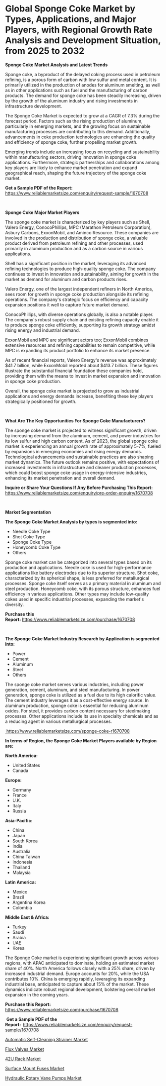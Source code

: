 <p><h1>Global Sponge Coke Market by Types, Applications, and Major Players, with Regional Growth Rate Analysis and Development Situation, from 2025 to 2032</h1></p><p><strong>Sponge Coke Market Analysis and Latest Trends</strong></p>
<p><p>Sponge coke, a byproduct of the delayed coking process used in petroleum refining, is a porous form of carbon with low sulfur and metal content. It is primarily utilized in the production of anodes for aluminum smelting, as well as in other applications such as fuel and the manufacturing of carbon products. The demand for sponge coke has been steadily increasing, driven by the growth of the aluminum industry and rising investments in infrastructure development.</p><p>The Sponge Coke Market is expected to grow at a CAGR of 7.3% during the forecast period. Factors such as the rising production of aluminum, particularly in emerging markets, and the growing focus on sustainable manufacturing processes are contributing to this demand. Additionally, advancements in coke production technologies are enhancing the quality and efficiency of sponge coke, further propelling market growth.</p><p>Emerging trends include an increasing focus on recycling and sustainability within manufacturing sectors, driving innovation in sponge coke applications. Furthermore, strategic partnerships and collaborations among key players are likely to enhance market penetration and expand geographical reach, shaping the future trajectory of the sponge coke market.</p></p>
<p><strong>Get a Sample PDF of the Report:&nbsp;</strong> <a href="https://www.reliablemarketsize.com/enquiry/request-sample/1670708?utm_campaign=2034&utm_medium=2&utm_source=Github&utm_content=ia&utm_term=31012025&utm_id=sponge-coke">https://www.reliablemarketsize.com/enquiry/request-sample/1670708</a></p>
<p>&nbsp;</p>
<p><strong>Sponge Coke Major Market Players</strong></p>
<p><p>The sponge coke market is characterized by key players such as Shell, Valero Energy, ConocoPhillips, MPC (Marathon Petroleum Corporation), Asbury Carbons, ExxonMobil, and Aminco Resource. These companies are involved in the production and distribution of sponge coke, a valuable product derived from petroleum refining and other processes, used primarily in aluminum production and as a carbon source in various applications.</p><p>Shell has a significant position in the market, leveraging its advanced refining technologies to produce high-quality sponge coke. The company continues to invest in innovation and sustainability, aiming for growth in the market as demand for aluminum and carbon products rises.</p><p>Valero Energy, one of the largest independent refiners in North America, sees room for growth in sponge coke production alongside its refining operations. The company's strategic focus on efficiency and capacity expansion positions it well to capture future market demand.</p><p>ConocoPhillips, with diverse operations globally, is also a notable player. The company's robust supply chain and existing refining capacity enable it to produce sponge coke efficiently, supporting its growth strategy amidst rising energy and industrial demand.</p><p>ExxonMobil and MPC are significant actors too; ExxonMobil combines extensive resources and refining capabilities to remain competitive, while MPC is expanding its product portfolio to enhance its market presence.</p><p>As of recent financial reports, Valero Energy's revenue was approximately $41.7 billion, while ExxonMobil reported about $413.7 billion. These figures illustrate the substantial financial foundation these companies hold, providing them with the means to invest in market expansion and innovation in sponge coke production. </p><p>Overall, the sponge coke market is projected to grow as industrial applications and energy demands increase, benefiting these key players strategically positioned for growth.</p></p>
<p>&nbsp;</p>
<p><strong>What Are The Key Opportunities For Sponge Coke Manufacturers?</strong></p>
<p><p>The sponge coke market is projected to witness significant growth, driven by increasing demand from the aluminum, cement, and power industries for its low sulfur and high carbon content. As of 2023, the global sponge coke market is experiencing an annual growth rate of approximately 5-7%, fueled by expansions in emerging economies and rising energy demands. Technological advancements and sustainable practices are also shaping market dynamics. The future outlook remains positive, with expectations of increased investments in infrastructure and cleaner production processes, which could boost sponge coke usage in energy-intensive industries, enhancing its market penetration and overall demand.</p></p>
<p><strong>Inquire or Share Your Questions If Any Before Purchasing This Report:</strong> <a href="https://www.reliablemarketsize.com/enquiry/pre-order-enquiry/1670708?utm_campaign=2034&utm_medium=2&utm_source=Github&utm_content=ia&utm_term=31012025&utm_id=sponge-coke">https://www.reliablemarketsize.com/enquiry/pre-order-enquiry/1670708</a></p>
<p>&nbsp;</p>
<p><strong>Market Segmentation</strong></p>
<p><strong>The Sponge Coke Market Analysis by types is segmented into:</strong></p>
<p><ul><li>Needle Coke Type</li><li>Shot Coke Type</li><li>Sponge Coke Type</li><li>Honeycomb Coke Type</li><li>Others</li></ul></p>
<p><p>Sponge coke market can be categorized into several types based on its production and applications. Needle coke is used for high-performance applications like battery electrodes due to its superior structure. Shot coke, characterized by its spherical shape, is less preferred for metallurgical processes. Sponge coke itself serves as a primary material in aluminum and steel production. Honeycomb coke, with its porous structure, enhances fuel efficiency in various applications. Other types may include low-quality cokes used in specific industrial processes, expanding the market's diversity.</p></p>
<p><strong>Purchase this Report:&nbsp;</strong><a href="https://www.reliablemarketsize.com/purchase/1670708?utm_campaign=2034&utm_medium=2&utm_source=Github&utm_content=ia&utm_term=31012025&utm_id=sponge-coke">https://www.reliablemarketsize.com/purchase/1670708</a></p>
<p>&nbsp;</p>
<p><strong>The Sponge Coke Market Industry Research by Application is segmented into:</strong></p>
<p><ul><li>Power</li><li>Cement</li><li>Aluminum</li><li>Steel</li><li>Others</li></ul></p>
<p><p>The sponge coke market serves various industries, including power generation, cement, aluminum, and steel manufacturing. In power generation, sponge coke is utilized as a fuel due to its high calorific value. The cement industry leverages it as a cost-effective energy source. In aluminum production, sponge coke is essential for reducing aluminum oxides. For steel, it provides carbon content necessary for steelmaking processes. Other applications include its use in specialty chemicals and as a reducing agent in various metallurgical processes.</p></p>
<p><a href="https://www.reliablemarketsize.com/sponge-coke-r1670708?utm_campaign=2034&utm_medium=2&utm_source=Github&utm_content=ia&utm_term=31012025&utm_id=sponge-coke">&nbsp;https://www.reliablemarketsize.com/sponge-coke-r1670708</a></p>
<p><strong>In terms of Region, the Sponge Coke Market Players available by Region are:</strong></p>
<p>
    <p> <strong> North America: </strong>
        <ul>
            <li>United States</li>
            <li>Canada</li>
        </ul>
        </p> 
    <p> <strong> Europe: </strong>
        <ul>
            <li>Germany</li>
            <li>France</li>
            <li>U.K.</li>
            <li>Italy</li>
            <li>Russia</li>
        </ul>
        </p> 
    <p> <strong> Asia-Pacific: </strong>
        <ul>
            <li>China</li>
            <li>Japan</li>
            <li>South Korea</li>
            <li>India</li>
            <li>Australia</li>
            <li>China Taiwan</li>
            <li>Indonesia</li>
            <li>Thailand</li>
            <li>Malaysia</li>
        </ul>
        </p> 
    <p> <strong> Latin America: </strong>
        <ul>
            <li>Mexico</li>
            <li>Brazil</li>
            <li>Argentina Korea</li>
            <li>Colombia</li>
        </ul>
        </p> 
    <p> <strong> Middle East & Africa: </strong>
        <ul>
            <li>Turkey</li>
            <li>Saudi</li>
            <li>Arabia</li>
            <li>UAE</li>
            <li>Korea</li>
        </ul>
    </p>
    </p>
<p><p>The Sponge Coke market is experiencing significant growth across various regions, with APAC anticipated to dominate, holding an estimated market share of 40%. North America follows closely with a 25% share, driven by increased industrial demand. Europe accounts for 20%, while the USA contributes 10%. China is emerging rapidly, leveraging its expanding industrial base, anticipated to capture about 15% of the market. These dynamics indicate robust regional development, bolstering overall market expansion in the coming years.</p></p>
<p><strong>Purchase this Report: </strong><a href="https://www.reliablemarketsize.com/purchase/1670708?utm_campaign=2034&utm_medium=2&utm_source=Github&utm_content=ia&utm_term=31012025&utm_id=sponge-coke">https://www.reliablemarketsize.com/purchase/1670708</a></p>
<p>&nbsp;<strong>Get a Sample PDF of the Report:&nbsp;&nbsp;</strong><a href="https://www.reliablemarketsize.com/enquiry/request-sample/1670708?utm_campaign=2034&utm_medium=2&utm_source=Github&utm_content=ia&utm_term=31012025&utm_id=sponge-coke">https://www.reliablemarketsize.com/enquiry/request-sample/1670708</a></p>
<p><strong></strong></p>
<p><p><a href="https://www.linkedin.com/pulse/forecasting-automatic-self-cleaning-strainer-market-success-jr8oc?utm_campaign=2034&utm_medium=2&utm_source=Github&utm_content=ia&utm_term=31012025&utm_id=sponge-coke">Automatic Self-Cleaning Strainer Market</a></p><p><a href="https://www.linkedin.com/pulse/deep-dive-flux-valves-market-future-growth-113-rate-until-aviee?utm_campaign=2034&utm_medium=2&utm_source=Github&utm_content=ia&utm_term=31012025&utm_id=sponge-coke">Flux Valves Market</a></p><p><a href="https://www.linkedin.com/pulse/key-metrics-42u-rack-market-report-size-growth-forecast-84-cagr-stcjc?utm_campaign=2034&utm_medium=2&utm_source=Github&utm_content=ia&utm_term=31012025&utm_id=sponge-coke">42U Rack Market</a></p><p><a href="https://www.linkedin.com/pulse/examining-ups-downs-surface-mount-fuses-market-size-growth-xgkde?utm_campaign=2034&utm_medium=2&utm_source=Github&utm_content=ia&utm_term=31012025&utm_id=sponge-coke">Surface Mount Fuses Market</a></p><p><a href="https://www.linkedin.com/pulse/hydraulic-rotary-vane-pumps-market-outlook-anticipated-wjd2e?utm_campaign=2034&utm_medium=2&utm_source=Github&utm_content=ia&utm_term=31012025&utm_id=sponge-coke">Hydraulic Rotary Vane Pumps Market</a></p></p>